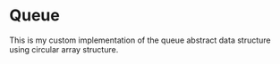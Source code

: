 # Queue

This is my custom implementation of the queue abstract data structure using circular array structure.
